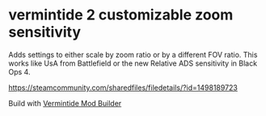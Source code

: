 # vermintide 2 customizable zoom sensitivity

Adds settings to either scale by zoom ratio or by a different FOV ratio. This works like UsA from Battlefield or the new Relative ADS sensitivity in Black Ops 4.

https://steamcommunity.com/sharedfiles/filedetails/?id=1498189723

Build with [Vermintide Mod Builder](https://github.com/Vermintide-Mod-Framework/Vermintide-Mod-Builder)